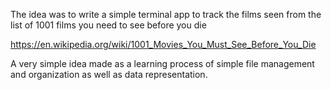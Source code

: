 The idea was to write a simple terminal app to track the films seen from the list of 1001 films you need to see before you die

https://en.wikipedia.org/wiki/1001_Movies_You_Must_See_Before_You_Die

A very simple idea made as a learning process of simple file management and organization as well as data representation.


